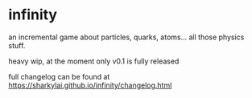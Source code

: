 # infinity

an incremental game about particles, quarks, atoms... all those physics stuff.

heavy wip, at the moment only v0.1 is fully released

full changelog can be found at https://sharkylai.github.io/infinity/changelog.html

